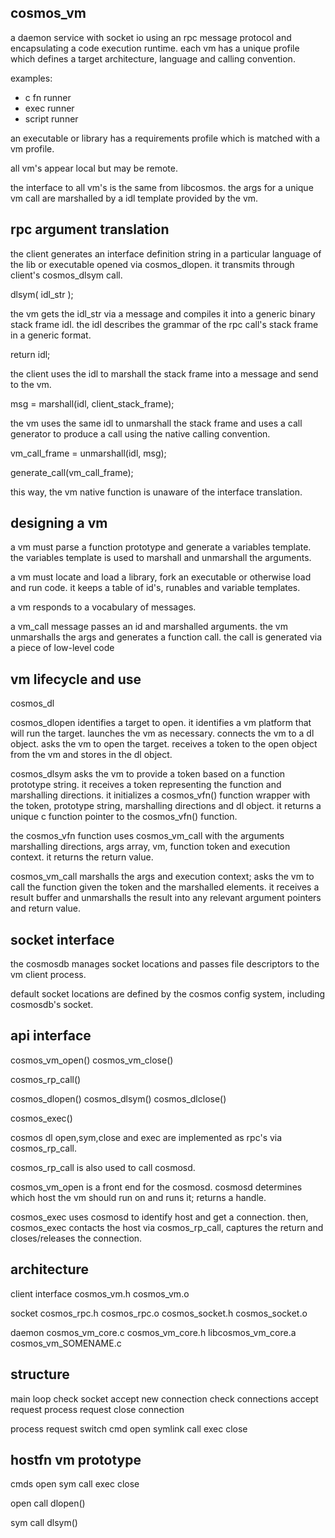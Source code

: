 

cosmos_vm
---------

a daemon service with socket io using an rpc message protocol and encapsulating a code execution runtime. each vm has a unique profile which defines a target architecture, language and calling convention.

  examples:
  - c fn runner
  - exec runner
  - script runner

an executable or library has a requirements profile which is matched with a vm profile.

all vm's appear local but may be remote.

the interface to all vm's is the same from libcosmos. the args for a unique vm call are marshalled by a idl template provided by the vm.


rpc argument translation
------------------------

the client generates an interface definition string in a particular language of the lib or executable opened via cosmos_dlopen. it transmits through client's cosmos_dlsym call.

   dlsym( idl_str );

the vm gets the idl_str via a message and compiles it into a generic binary stack frame idl. the idl describes the grammar of the rpc call's stack frame in a generic format.

   return idl;

the client uses the idl to marshall the stack frame into a message and send to the vm.

   msg =
   marshall(idl, client_stack_frame);

the vm uses the same idl to unmarshall the stack frame and uses a call generator to produce a call using the native calling convention.

   vm_call_frame =
   unmarshall(idl, msg);

   generate_call(vm_call_frame);

this way, the vm native function is unaware of the interface translation.



designing a vm
--------------

a vm must parse a function prototype and generate a variables template. the variables template is used to marshall and unmarshall the arguments.

a vm must locate and load a library, fork an executable or otherwise load and run code. it keeps a table of id's, runables and variable templates.

a vm responds to a vocabulary of messages.

a vm_call message passes an id and marshalled arguments. the vm unmarshalls the args and generates a function call. the call is generated via a piece of low-level code 



vm lifecycle and use
--------------------

cosmos_dl 

cosmos_dlopen identifies a target to open. it identifies a vm platform that will run the target. launches the vm as necessary. connects the vm to a dl object. asks the vm to open the target. receives a token to the open object from the vm and stores in the dl object.

cosmos_dlsym asks the vm to provide a token based on a function prototype string. it receives a token representing the function and marshalling directions. it initializes a cosmos_vfn() function wrapper with the token, prototype string, marshalling directions and dl object. it returns a unique c function pointer to the cosmos_vfn() function.

the cosmos_vfn function uses cosmos_vm_call with the arguments marshalling directions, args array, vm, function token and execution context. it returns the return value.

cosmos_vm_call marshalls the args and execution context; asks the vm to call the function given the token and the marshalled elements. it receives a result buffer and unmarshalls the result into any relevant argument pointers and return value.





socket interface
----------------

the cosmosdb manages socket locations and passes file descriptors to the vm client process.

default socket locations are defined by the cosmos config system, including cosmosdb's socket.




api interface
-------------

cosmos_vm_open()
cosmos_vm_close()

cosmos_rp_call()

cosmos_dlopen()
cosmos_dlsym()
cosmos_dlclose()

cosmos_exec()


cosmos dl open,sym,close and exec are implemented as rpc's via cosmos_rp_call.

cosmos_rp_call is also used to call cosmosd.

cosmos_vm_open is a front end for the cosmosd. cosmosd determines which host the vm should run on and runs it; returns a handle.

cosmos_exec uses cosmosd to identify host and get a connection. then, cosmos_exec contacts the host via cosmos_rp_call, captures the return and closes/releases the connection.



architecture
------------

client interface
    cosmos_vm.h
    cosmos_vm.o

socket
    cosmos_rpc.h
    cosmos_rpc.o
    cosmos_socket.h
    cosmos_socket.o

daemon
    cosmos_vm_core.c
    cosmos_vm_core.h
    libcosmos_vm_core.a
    cosmos_vm_SOMENAME.c




structure
---------

  main loop
    check socket
    accept new connection
    check connections
    accept request
    process request
    close connection


  process request
    switch cmd
      open
      symlink
      call
      exec
      close



hostfn vm prototype
-------------------

cmds
      open
      sym
      call
      exec
      close

open
      call dlopen()

sym
      call dlsym()


